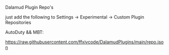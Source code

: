 Dalamud Plugin Repo's

just add the following to Settings -> Experimental -> Custom Plugin Repositories

AutoDuty && MBT:

https://raw.githubusercontent.com/ffxivcode/DalamudPlugins/main/repo.json
